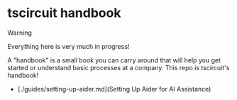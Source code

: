 # tscircuit handbook

> [!WARNING]
> Everything here is very much in progress!

A "handbook" is a small book you can carry around that will help you get started or understand
basic processes at a company. This repo is tscircuit's handbook!

- [./guides/setting-up-aider.md](Setting Up Aider for AI Assistance)
